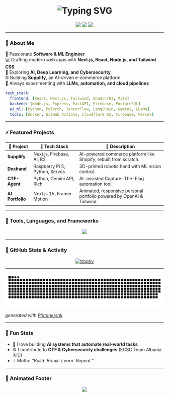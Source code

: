 <!-- 💫 Animated Header -->
<h1 align="center">
  <img src="https://readme-typing-svg.herokuapp.com?font=JetBrains+Mono&size=28&pause=1000&color=00F5D4&center=true&vCenter=true&width=600&lines=Hey+there+👋+I'm+Emanuel+Victor+Dervishi!;Full-Stack+Engineer+%7C+ML+Developer+%7C+Cybersecurity+Enthusiast" alt="Typing SVG" />
</h1>

<!-- 🌍 Social Links -->
<p align="center">
  <a href="https://linkedin.com/in/emanuelvictordervishi"><img src="https://img.shields.io/badge/LinkedIn-blue?logo=linkedin&logoColor=white" /></a>
  <a href="mailto:emanuel.dervishi@example.com"><img src="https://img.shields.io/badge/Email-D14836?logo=gmail&logoColor=white" /></a>
  <a href="https://github.com/emanuelvictordervishi"><img src="https://img.shields.io/github/followers/emanuelvictordervishi?label=Follow&style=social" /></a>
</p>

---

### 🧠 About Me

🚀 Passionate **Software & ML Engineer**  
💻 Crafting modern web apps with **Next.js, React, Node.js, and Tailwind CSS**  
🧩 Exploring **AI, Deep Learning, and Cybersecurity**  
🌐 Building **Supplify**, an AI-driven e-commerce platform  
🧰 Always experimenting with **LLMs, automation, and cloud pipelines**  

```yaml
tech_stack:
  frontend: [React, Next.js, Tailwind, Shadcn/UI, Vite]
  backend: [Node.js, Express, FastAPI, Firebase, PostgreSQL]
  ai_ml: [Python, PyTorch, TensorFlow, LangChain, Gemini, LLaMA]
  tools: [Docker, GitHub Actions, Cloudflare R2, Firebase, Vercel]
```

---

### ⚡ Featured Projects

| 🚀 Project | 🔧 Tech Stack | 📄 Description |
|-------------|---------------|----------------|
| **Supplify** | Next.js, Firebase, AI, R2 | AI-powered commerce platform like Shopify, rebuilt from scratch. |
| **Dexhand** | Raspberry Pi 5, Python, Servos | 3D-printed robotic hand with ML vision control. |
| **CTF-Agent** | Python, Gemini API, Rich | AI-assisted Capture-The-Flag automation tool. |
| **AI Portfolio** | Next.js 15, Framer Motion | Animated, responsive personal portfolio powered by OpenAI & Tailwind. |

---

### 🧰 Tools, Languages, and Frameworks

<p align="center">
  <img src="https://skillicons.dev/icons?i=react,nextjs,typescript,tailwind,python,fastapi,tensorflow,pytorch,docker,firebase,git,github,vercel,linux,cpp,arch" />
</p>

---

### 🎨 GitHub Stats & Activity

<div align="center">

[![trophy](https://github-profile-trophy.vercel.app/?username=ryo-ma&theme=onedark)](https://github.com/ryo-ma/github-profile-trophy)

</div>

---

<picture>
  <source media="(prefers-color-scheme: dark)" srcset="https://raw.githubusercontent.com/platane/platane/output/github-contribution-grid-snake-dark.svg">
  <source media="(prefers-color-scheme: light)" srcset="https://raw.githubusercontent.com/platane/platane/output/github-contribution-grid-snake.svg">
  <img alt="github contribution grid snake animation" src="https://raw.githubusercontent.com/platane/platane/output/github-contribution-grid-snake.svg">
</picture>

_generated with [Platane/snk](https://github.com/Platane/snk)_

---

### 🧠 Fun Stats

- 🧩 I love building **AI systems that automate real-world tasks**
- ⚙️ I contribute to **CTF & Cybersecurity challenges** (ECSC Team Albania 🇦🇱)
- 💡 Motto: *“Build. Break. Learn. Repeat.”*

---

### 🪩 Animated Footer

<p align="center">
  <img src="https://readme-typing-svg.herokuapp.com?font=JetBrains+Mono&size=22&pause=1000&color=00F5D4&center=true&vCenter=true&width=600&lines=Let's+Collaborate+on+AI,+Full-Stack+Projects,+and+Security!;Always+Learning%2C+Always+Building+💡" />
</p>
 


